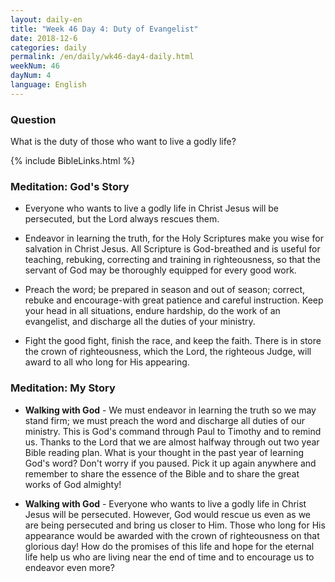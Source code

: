 ```yaml
---
layout: daily-en
title: "Week 46 Day 4: Duty of Evangelist"
date: 2018-12-6 
categories: daily
permalink: /en/daily/wk46-day4-daily.html
weekNum: 46
dayNum: 4
language: English
---
```


### Question     
What is the duty of those who want to live a godly life?

{% include BibleLinks.html %} 

### Meditation: God's Story   
+ Everyone who wants to live a godly life in Christ Jesus will be persecuted, but the Lord always rescues them. 

+ Endeavor in learning the truth, for the Holy Scriptures make you wise for salvation in Christ Jesus. All Scripture is God-breathed and is useful for teaching, rebuking, correcting and training in righteousness, so that the servant of God may be thoroughly equipped for every good work. 

+ Preach the word; be prepared in season and out of season; correct, rebuke and encourage-with great patience and careful instruction. Keep your head in all situations, endure hardship, do the work of an evangelist, and discharge all the duties of your ministry. 

+ Fight the good fight, finish the race, and keep the faith. There is in store the crown of righteousness, which the Lord, the righteous Judge, will award to all who long for His appearing. 

### Meditation: My Story   
+ **Walking with God** - We must endeavor in learning the truth so we may stand firm; we must preach the word and discharge all duties of our ministry. This is God's command through Paul to Timothy and to remind us. Thanks to the Lord that we are almost halfway through out two year Bible reading plan. What is your thought in the past year of learning God's word? Don't worry if you paused. Pick it up again anywhere and remember to share the essence of the Bible and to share the great works of God almighty! 

+ **Walking with God** - Everyone who wants to live a godly life in Christ Jesus will be persecuted. However, God would rescue us even as we are being persecuted and bring us closer to Him. Those who long for His appearance would be awarded with the crown of righteousness on that glorious day! How do the promises of this life and hope for the eternal life help us who are living near the end of time and to encourage us to endeavor even more? 
